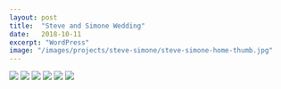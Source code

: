 ```yaml
---
layout: post
title:  "Steve and Simone Wedding"
date:   2018-10-11
excerpt: "WordPress"
image: "/images/projects/steve-simone/steve-simone-home-thumb.jpg"
---
```


<img src="/images/projects/steve-simone/steve-simone-home.jpg"> 
<img src="/images/projects/steve-simone/steve-simone-details.jpg"> 
<img src="/images/projects/steve-simone/steve-simone-testimonials.jpg"> 
<img src="/images/projects/steve-simone/gallery.jpg"> 
<img src="/images/projects/steve-simone/steve-simone-blog.jpg"> 
<img src="/images/projects/steve-simone/steve-simone-contacts.jpg"> 